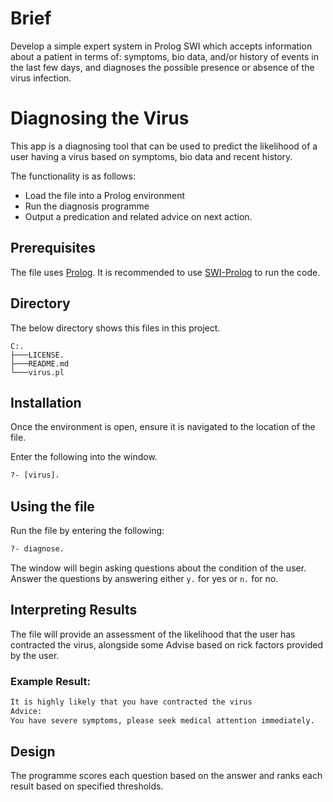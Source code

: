 # Brief

Develop a simple expert system in Prolog SWI which accepts information about a patient in terms of: symptoms, bio data, and/or history of events in the last few days, and diagnoses the possible presence or absence of the virus infection.

# Diagnosing the Virus
This app is a diagnosing tool that can be used to predict the likelihood of a user having a virus based on symptoms, bio data and recent history.

The functionality is as follows:
* Load the file into a Prolog environment
* Run the diagnosis programme
* Output a predication and related advice on next action.

## Prerequisites
The file uses [Prolog](https://nodejs.org/en/download/). It is recommended to use [SWI-Prolog](https://www.swi-prolog.org/build/) to run the code.

## Directory
The below directory shows this files in this project.
```
C:.
├───LICENSE.
├───README.md
└───virus.pl
```

## Installation
Once the environment is open, ensure it is navigated to the location of the file.

Enter the following into the window.

```pl
?- [virus].
```

## Using the file
Run the file by entering the following:

```pl
?- diagnose.
```
The window will begin asking questions about the condition of the user. Answer the questions by answering either `y.` for yes or `n.` for no.

## Interpreting Results
The file will provide an assessment of the likelihood that the user has contracted the virus, alongside some Advise based on rick factors provided by the user.

### Example Result:

```bash
It is highly likely that you have contracted the virus
Advice: 
You have severe symptoms, please seek medical attention immediately.
```

## Design
The programme scores each question based on the answer and ranks each result based on specified thresholds.